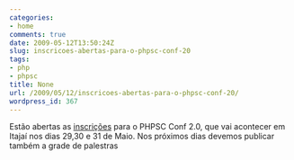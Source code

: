 ```yaml
---
categories:
- home
comments: true
date: 2009-05-12T13:50:24Z
slug: inscricoes-abertas-para-o-phpsc-conf-20
tags:
- php
- phpsc
title: None
url: /2009/05/12/inscricoes-abertas-para-o-phpsc-conf-20/
wordpress_id: 367
---
```


Estão abertas as [inscrições](http://www.phpsc.com.br/2009/05/12/inscricoes-do-phpsc-conf-2009-abertas/pt/) para o PHPSC Conf 2.0, que vai acontecer em Itajaí nos dias 29,30 e 31 de Maio.
Nos próximos dias devemos publicar também a grade de palestras
